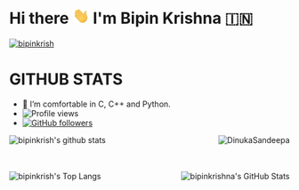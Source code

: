 # Hi there <img src="https://raw.githubusercontent.com/ABSphreak/ABSphreak/master/gifs/Hi.gif" width="30px"> I'm Bipin Krishna 🇮🇳
<p align="centre"> <a href="https://github.com/bipinkrish"><img src="https://github-profile-trophy.vercel.app/?username=bipinkrish&no-bg=true" alt="bipinkrish" /></a> </p>

# GITHUB STATS
- 🌱 I’m comfortable in C, C++ and Python.
- ![Profile views](https://gpvc.arturio.dev/bipinkrish)
- [![GitHub followers](https://img.shields.io/github/followers/bipinkrish.svg?style=social&label=Follow&maxAge=2592000)](https://github.com/bipinkrish?tab=followers)

<p>
 <a href="https://github.com/bipinkrishhandle-path-oz">
 <img width="55%" align="left" alt="bipinkrish's github stats" src="https://github-readme-stats.vercel.app/api?username=bipinkrish&show_icons=true&hide_border=true" /> </a> </p>

<p><img align="right" src="https://github-readme-streak-stats.herokuapp.com/?user=bipinkrish&" alt="DinukaSandeepa" /></p> 

<br><br><br>

<p> <a href="https://github.com/bipinkrishhandle-path-oz">
<img width="55%" align="left" alt="bipinkrish's Top Langs" src="https://github-readme-stats.vercel.app/api/top-langs/?username=bipinkrish" /> </a> </p>

<p align ="right">
<img alt="bipinkrishna's GitHub Stats" src="https://github-readme-stats.vercel.app/api?username=bipinkrish&theme=nightowl&show_icons=true&count_private=true&hide=prs" /> <br> </p>  

